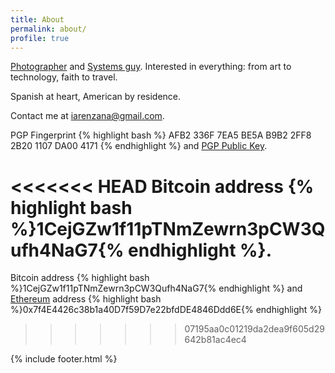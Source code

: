 ```yaml
---
title: About
permalink: about/
profile: true
---
```


[Photographer](http://arenzanaphotography.com) and [Systems guy](http://trnswrks.com).
Interested in everything: from art to technology, faith to travel.

Spanish at heart, American by residence.

Contact me at [iarenzana@gmail.com](mailto://iarenzana@gmail.com).

PGP Fingerprint {% highlight bash %} AFB2 336F 7EA5 BE5A B9B2  2FF8 2B20 1107 DA00 4171 {% endhighlight %} and [PGP Public Key](https://raw.githubusercontent.com/iarenzana/iarenzana.github.io/master/assets/misc/rsa_public_key.txt).

<<<<<<< HEAD
Bitcoin address {% highlight bash %}1CejGZw1f11pTNmZewrn3pCW3Qufh4NaG7{% endhighlight %}.
=======
Bitcoin address {% highlight bash %}1CejGZw1f11pTNmZewrn3pCW3Qufh4NaG7{% endhighlight %} and [Ethereum](https://ethereum.org) address {% highlight bash %}0x7f4E4426c38b1a40D7f59D7e22bfdDE4846Ddd6E{% endhighlight %}
>>>>>>> 07195aa0c01219da2dea9f605d29642b81ac4ec4

{% include footer.html %}

